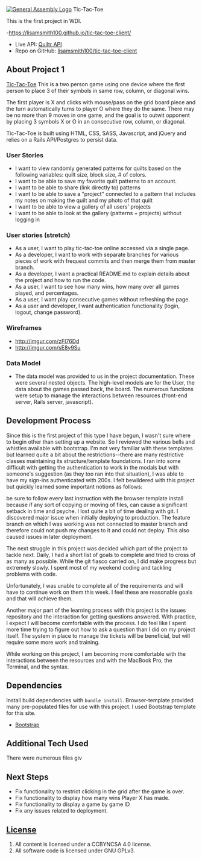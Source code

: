 [![General Assembly Logo](https://camo.githubusercontent.com/1a91b05b8f4d44b5bbfb83abac2b0996d8e26c92/687474703a2f2f692e696d6775722e636f6d2f6b6538555354712e706e67)](https://generalassemb.ly/education/web-development-immersive)
Tic-Tac-Toe

This is the first project in WDI.

-https://lisamsmith100.github.io/tic-tac-toe-client/
- Live API: [Quiltr API](https://quiltr.herokuapp.com/)
- Repo on GitHub: [lisamsmith100/tic-tac-toe-client](https://github.com/lisamsmith100/tic-tac-toe-client)

## About Project 1

[Tic-Tac-Toe](https://lisamsmith100.github.io/tic-tac-toe-client/) This is a two person game using one device where the first person to place 3 of their symbols in same row, column, or diagonal wins.

The first player is X and clicks with mouse/pass on the grid board piece and the turn automatically turns to player O where they do the same.  There may be no more than 9 moves in one game, and the goal is to outwit opponent by placing 3 symbols X or O in an consecutive row, column, or diagonal.

Tic-Tac-Toe is built using HTML, CSS, SASS, Javascript, and jQuery and relies on a Rails API/Postgres to persist data.

### User Stories

- I want to view randomly generated patterns for quilts based on the following variables: quilt size, block size, # of colors.
- I want to be able to save my favorite quilt patterns to an account.
- I want to be able to share (link directly to) patterns
- I want to be able to save a "project" connected to a pattern that includes my notes on making the quilt and my photo of that quilt
- I want to be able to view a gallery of all users' projects
- I want to be able to look at the gallery (patterns + projects) without logging in

### User stories (stretch)
- As a user, I want to play tic-tac-toe online accessed via a single page.
- As a developer, I want to work with separate branches for various pieces of work with frequest commits and then merge them from master branch.
- As a developer, I want a practical README.md to explain details about the project and how to run the code.
- As a user, I want to see how many wins, how many over all games played, and percentages.
- As a user, I want play consecutive games without refreshing the page.
- As a user and developer, I want authentication functionality (login, logout, change password).

### Wireframes
- http://imgur.com/zFI76Dd
- http://imgur.com/sE8y9Su

### Data Model

- The data model was provided to us in the project documentation.  These were several nested objects.  The high-level models are for the User, the data about the games passed back, the board.  The numerous functions were setup to manage the interactions between resources (front-end server, Rails server, javascript).

## Development Process

Since this is the first project of this type I have begun, I wasn't sure where to begin other than setting up a website.  So I reviewed the various bells and whistles available with bootstrap. I'm not very familiar with these templates but learned quite a bit about the restrictions--there are many restrictive classes maintaining its structure/template foundations.  I ran into some difficult with getting the authentication to work in the modals but with someone's suggestion (as they too ran into that situation), I was able to have my sign-ins authenticated with 200s.  I felt bewildered with this project but quickly learned some important notions as follows:

be sure to follow every last instruction with the browser template install because if any sort of copying or moving of files, can cause a significant setback in time and psyche.  I lost quite a bit of time dealing with git.  I discovered major issue when initially deploying to production.  The feature branch on which I was working was not connected to master branch and therefore could not push my changes to it and could not deploy.  This also caused issues in later deployment.

The next struggle in this project was decided which part of the project to tackle next.  Daily, I had a short list of goals to complete and tried to cross of as many as possible.  While the git fiasco carried on, I did make progress but extremely slowly.  I spent most of my weekend coding and tackling problems with code.

Unfortunately, I was unable to complete all of the requirements and will have to continue work on them this week.  I feel these are reasonable goals and that will achieve them.

Another major part of the learning process with this project is the issues repository and the interaction for getting questions answered.  With practice, I expect I will become comfortable with the process.  I do feel like I spent more time trying to figure out how to ask a question than I did on my project itself.  The system in place to manage the tickets will be beneficial, but will require some more work and training.

While working on this project, I am becoming more comfortable with the interactions between the resources and with the MacBook Pro, the Terminal, and the syntax.

## Dependencies

Install build dependencies with `bundle install`. Browser-template provided many pre-populated files for use with this project.  I used Bootstrap template for this site.
-   [Bootstrap](http://getbootstrap.com)

## Additional Tech Used

There were numerous files giv

## Next Steps

- Fix functionality to restrict clicking in the grid after the game is over.
- Fix functionality to display how many wins Player X has made.
- Fix functionality to display a game by game ID
- Fix any issues related to deployment.

## [License](LICENSE)

1.  All content is licensed under a CC­BY­NC­SA 4.0 license.
1.  All software code is licensed under GNU GPLv3.

